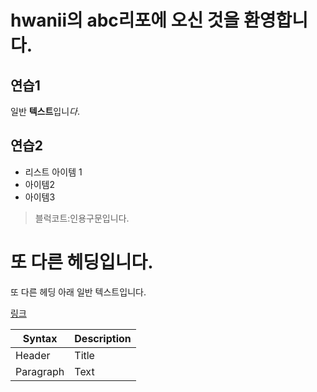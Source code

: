 # hwanii의 abc리포에 오신 것을 환영합니다.
## 연습1
일반 **텍스트**입니*다*.

## 연습2
- 리스트 아이템 1
- 아이템2
- 아이템3

> 블럭코트:인용구문입니다.

또 다른 헤딩입니다.
==================
또 다른 헤딩 아래 일반 텍스트입니다.

[링크](https://google.com/)

| Syntax      | Description |
| ----------- | ----------- |
| Header      | Title       |
| Paragraph   | Text        |
